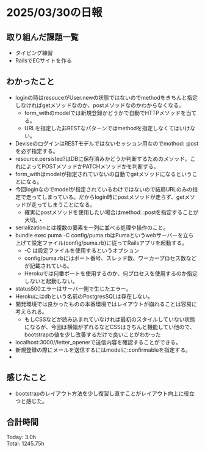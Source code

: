 # 2025/03/30の日報
## 取り組んだ課題一覧
* タイピング練習
*  RailsでECサイトを作る
## わかったこと
* loginの時はresouceがUser.newの状態ではないのでmethodをきちんと指定しなければgetメソッドなのか、postメソッドなのかわからなくなる。
  *  form_withのmodelでは新規登録かどうかで自動でHTTPメソッドを当てる。
  *  URLを指定した非RESTなパターンではmethodを指定しなくてはいけない。
*  DeviseのログインはRESTモデルではないセッション用なのでmothod: :postを必ず指定する。
*  resource.persisted?はDBに保存済みかどうか判断するためのメソッド。これによってPOSTメソッドかPATCHメソッドかを判断する。
*  form_withはmodelが指定されていないの自動でgetメソッドになるということになる。
  * 今回loginなのでmodelが指定されているわけではないので結局URLのみの指定で走ってしまっている。だからlogin時にpostメソッドが走らず、getメソッドが走ってしまうことになる。
    *  確実にpostメソッドを使用したい場合はmethod: :postを指定することが大切。・
*  serializationとは複数の要素を一列に並べる処理や操作のこと。
* bundle exec puma -C config/puma.rbはPumaというwebサーバーを立ち上げて設定ファイル(config/puma.rb)に従ってRailsアプリを起動する。
  * -C は設定ファイルを使用するというオプション
  * config/puma.rbにはポート番号、スレッド数、ワーカープロセス数などが記載されている。
  * Herokuでは何番ポートを使用するのか、何プロセスを使用するのか指定しないと起動しない。
* status500エラーはサーバー側で生じたエラー。
* Herokuにはdbという名前のPostgresSQLは存在しない。
* 開発環境では良かったものの本番環境ではレイアウトが崩れることは容易に考えられる。
  * もしCSSなどが読み込まれていなければ最初のスタイルしていない状態になるが、今回は横幅がずれるなどCSSはきちんと機能してい他ので、bootstrapの値を少し改善するだけで良いことがわかった
* localhost:3000//letter_openerで送信内容を確認することができる。
* 新規登録の際にメールを送信するにはmodelに:confirmableを指定する。
*  
## 感じたこと
* bootstrapのレイアウト方法を少し復習し直すことがレイアウト向上に役立つと感じた。
##  合計時間 
Today: 3.0h<br>
Total: 1245.75h
